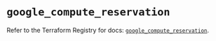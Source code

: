 # `google_compute_reservation`

Refer to the Terraform Registry for docs: [`google_compute_reservation`](https://registry.terraform.io/providers/hashicorp/google-beta/6.14.1/docs/resources/google_compute_reservation).
